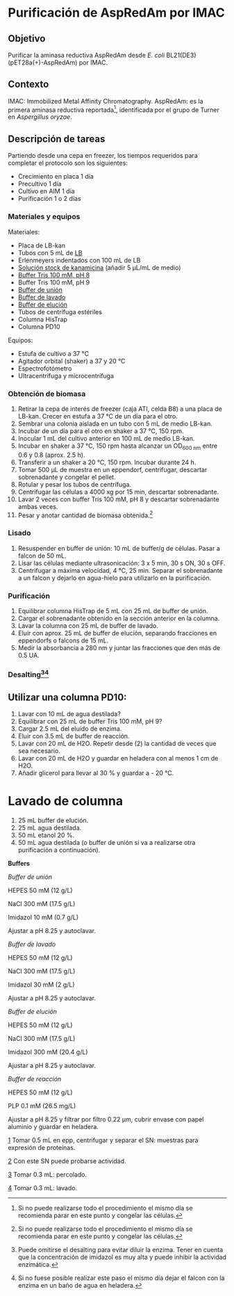 # Purificación de AspRedAm por IMAC

## Objetivo

Purificar la aminasa reductiva AspRedAm desde *E. coli* BL21(DE3) (pET28a(+)-AspRedAm) por IMAC.

## Contexto

IMAC: Immobilized Metal Affinity Chromatography.
AspRedAm: es la primera aminasa reductiva reportada[^1], identificada por el grupo de Turner en *Aspergillus oryzae*.

## Descripción de tareas

Partiendo desde una cepa en freezer, los tiempos requeridos para completar el protocolo son los siguientes:

- Crecimiento en placa 1 día
- Precultivo 1 día
- Cultivo en AIM 1 día
- Purificación 1 o 2 días

### Materiales y equipos

Materiales:

- Placa de LB-kan
- Tubos con 5 mL de [LB](../Media/m001.md)
- Erlenmeyers indentados con 100 mL de LB
- [Solución stock de kanamicina](../Solutions/s002.md) (añadir 5 μL/mL de medio)
- [Buffer Tris 100 mM, pH 8](../Solutions/s004.md)
- Buffer Tris 100 mM, pH 9
- [Buffer de unión](../Solutions/s005.md)
- [Buffer de lavado](../Solutions/s006.md)
- [Buffer de elución](../Solutions/s007.md)
- Tubos de centrífuga estériles
- Columna HisTrap
- Columna PD10

Equipos:

- Estufa de cultivo a 37 °C
- Agitador orbital (shaker) a 37 y 20 °C
- Espectrofotómetro
- Ultracentrífuga y microcentrífuga

### Obtención de biomasa

1. Retirar la cepa de interés de freezer (caja ATI, celda B8) a una placa de LB-kan. Crecer en estufa a 37 °C de un día para el otro.
2. Sembrar una colonia aislada en un tubo con 5 mL de medio LB-kan.
3. Incubar de un día para el otro en shaker a 37 °C, 150 rpm.
4. Inocular 1 mL del cultivo anterior en 100 mL de medio LB-kan.
5. Incubar en shaker a 37 °C, 150 rpm hasta alcanzar un OD<sub>600 nm</sub> entre 0.6 y 0.8 (aprox. 2.5 h).
6. Transferir a un shaker a 20 °C, 150 rpm. Incubar durante 24 h.
7. Tomar 500 µL de muestra en un eppendorf, centrifugar, descartar sobrenadante y congelar el pellet.
8. Rotular y pesar los tubos de centrífuga.
9. Centrifugar las células a 4000 xg por 15 min, descartar sobrenadante.
10. Lavar 2 veces con buffer Tris 100 mM, pH 8 y descartar sobrenadante ambas veces.
11. Pesar y anotar cantidad de biomasa obtenida.[^1]

### Lisado

1. Resuspender en buffer de unión: 10 mL de buffer/g de células. Pasar a falcon de 50 mL.
2. Lisar las células mediante ultrasonicación: 3 x 5 min, 30 s ON, 30 s OFF.
3. Centrifugar a máxima velocidad, 4 °C, 25 min. Separar el sobrenadante a un falcon y dejarlo en agua-hielo para utilizarlo en la purificación.

### Purificación

1. Equilibrar columna HisTrap de 5 mL con 25 mL de buffer de unión.
2. Cargar el sobrenadante obtenido en la sección anterior en la columna.
3. Lavar la columna con 25 mL de buffer de lavado.
4. Eluir con aprox. 25 mL de buffer de elución, separando fracciones en eppendorfs o falcons de 15 mL.
5. Medir la absorbancia a 280 nm y juntar las fracciones que den más de 0.5 UA.

### Desalting[^2][^3]

Utilizar una columna PD10:
---
1. Lavar con 10 mL de agua destilada?
2. Equilibrar con 25 mL de buffer Tris 100 mM, pH 9?
3. Cargar 2.5 mL del eluído de enzima.
4. Eluir con 3.5 mL de buffer de reacción.
5. Lavar con 20 mL de H2O. Repetir desde (2) la cantidad de veces que sea necesario.
6. Lavar con 20 mL de H2O y guardar en heladera con al menos 1 cm de H2O.
7. Añadir glicerol para llevar al 30 % y guardar a - 20 °C.

# Lavado de columna

1. 25 mL buffer de elución.
2. 25 mL agua destilada.
3. 50 mL etanol 20 %.
4. 50 mL agua destilada (o buffer de unión si va a realizarse otra purificación a continuación).

**Buffers**

_Buffer de unión_

HEPES 50 mM (12 g/L)

NaCl 300 mM (17.5 g/L)

Imidazol 10 mM (0.7 g/L)

Ajustar a pH 8.25 y autoclavar.

_Buffer de lavado_

HEPES 50 mM (12 g/L)

NaCl 300 mM (17.5 g/L)

Imidazol 30 mM (2 g/L)

Ajustar a pH 8.25 y autoclavar.

_Buffer de elución_

HEPES 50 mM (12 g/L)

NaCl 300 mM (17.5 g/L)

Imidazol 300 mM (20.4 g/L)

Ajustar a pH 8.25 y autoclavar.

_Buffer de reacción_

HEPES 50 mM (12 g/L)

PLP 0.1 mM (26.5 mg/L)

Ajustar a pH 8.25 y filtrar por filtro 0.22 µm, cubrir envase con papel aluminio y guardar en heladera.

[1](#sdfootnote1anc) Tomar 0.5 mL en epp, centrifugar y separar el SN: muestras para expresión de proteínas.

[2](#sdfootnote2anc) Con este SN puede probarse actividad.

[3](#sdfootnote3anc) Tomar 0.3 mL: percolado.

[4](#sdfootnote4anc) Tomar 0.3 mL: lavado.

[^1]: Si no puede realizarse todo el procedimiento el mismo día se recomienda parar en este punto y congelar las células.
[^2]: Puede omitirse el desalting para evitar diluir la enzima. Tener en cuenta que la concentración de imidazol es muy alta y puede inhibir la actividad enzimática.
[^3]: Si no fuese posible realizar este paso el mismo día dejar el falcon con la enzima en un baño de agua en heladera.
